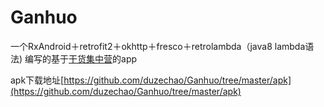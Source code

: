 # Ganhuo
一个RxAndroid＋retrofit2＋okhttp＋fresco＋retrolambda（java8 lambda语法)
编写的基于[干货集中营](http://gank.io)的app

apk下载地址[https://github.com/duzechao/Ganhuo/tree/master/apk](https://github.com/duzechao/Ganhuo/tree/master/apk)
